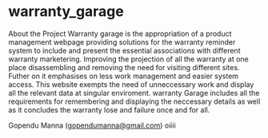 # warranty_garage
About the Project
Warranty garage is the appropriation of a product management webpage providing solutions for the warranty reminder system to include and present the essential associations with different warranty marketering. Improving the projection of all the warranty at one place disassembling and removing the need for visiting different sites. Futher on it emphasises on less work management and easier system access. This website exempts the need of unneccessary work and display all the relevant data at singular enviroment. warranty Garage includes all the requirements for remembering and displaying the neccessary details as well as it concludes the warranty lose and failure once and for all.

Gopendu Manna (gopendumanna@gmail.com)
oiiii